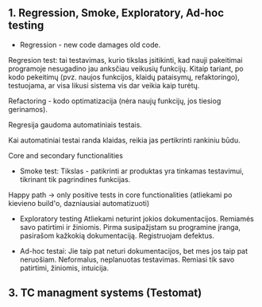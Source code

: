 ## 1. Regression, Smoke, Exploratory, Ad-hoc testing

 -  Regression - new code damages old code. 

Regresion test: tai testavimas, kurio tikslas įsitikinti, kad nauji pakeitimai programoje nesugadino jau anksčiau veikusių funkcijų. Kitaip tariant, po kodo pekeitimų (pvz. naujos funkcijos, klaidų pataisymų, refaktoringo), testuojama, ar visa likusi sistema vis dar veikia kaip turėtų.

Refactoring - kodo optimatizacija (nėra naujų funkcijų, jos tiesiog gerinamos).

Regresija gaudoma automatiniais testais.

Kai automatiniai testai randa klaidas, reikia jas pertikrinti rankiniu būdu.

Core and secondary functionalities

 - Smoke test:
Tikslas - patikrinti ar produktas yra tinkamas testavimui, tikrinant tik pagrindines funkcijas.

Happy path -> only positive tests in core functionalities
(atliekami po kievieno build'o, dazniausiai automatizuoti)

- Exploratory testing
Atliekami neturint jokios dokumentacijos.
Remiamės savo patirtimi ir žiniomis.
Pirma susipažįstam su programine įranga, pasirašom kažkokią dokumentaciją.
Registruojam defektus.

- Ad-hoc testai:
Jie taip pat neturi dokumentacijos, bet mes jos taip pat neruošiam.
Neformalus, neplanuotas testavimas.
Remiasi tik savo patirtimi, žiniomis, intuicija.

## 3. TC managment systems (Testomat)








